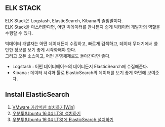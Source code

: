 ## ELK STACK
ELK Stack은 Logstash, ElasticSearch, Kibana의 줄임말이다.  
ELK Stack을 마스터한다면, 어떤 빅데이터를 만나든지 쉽게 빅데이터 개발자의 역할을 수행할 수 있다.  
  
빅데이터 개발자는 어떤 데이터든지 수집하고, 빠르게 검색하고, 데이터 무더기에서 쓸만한 정보를 보기 좋게 시각화해야 한다.  
그리고 오픈 소스이고, 어떤 운영체제로도 돌아간다면 좋다.  
  
* Logstash : 어떤 데이터베이스의 데이터든지 ElasticSearch에 수집해준다.
* Kibana : 데이터 시각화 툴로 ElasticSearch의 데이터를 보기 좋게 화면에 보여준다.

## Install ElasticSearch

1) [VMware 가상머신 설치하기[Win]](https://blog.emapp.cc/4)
2) [우분투(Ubuntu 16.04 LTS) 설치하기](https://blog.emapp.cc/5)
3) [우분투(Ubuntu 16.04 LTS)에 ElasticSearch 설치하기](https://johnmarc.tistory.com/32)
